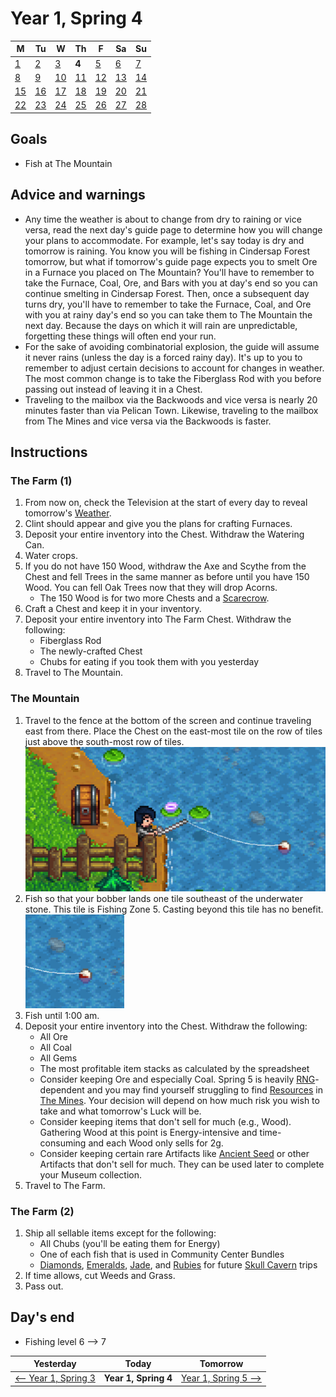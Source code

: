 # Year 1, Spring 4

| M                          | Tu                        | W                         | Th                        | F                         | Sa                        | Su                        |
| -------------------------- | ------------------------- | ------------------------- | ------------------------- |-------------------------- | ------------------------- | ------------------------- |
| [1](year-1-spring-1.md)    | [2](year-1-spring-2.md)   | [3](year-1-spring-3.md)   | **4**                     | [5](year-1-spring-5.md)   | [6](year-1-spring-6.md)   | [7](year-1-spring-7.md)   |
| [8](year-1-spring-8.md)    | [9](year-1-spring-9.md)   | [10](year-1-spring-10.md) | [11](year-1-spring-11.md) | [12](year-1-spring-12.md) | [13](year-1-spring-13.md) | [14](year-1-spring-14.md) |
| [15](year-1-spring-15.md)  | [16](year-1-spring-16.md) | [17](year-1-spring-17.md) | [18](year-1-spring-18.md) | [19](year-1-spring-19.md) | [20](year-1-spring-20.md) | [21](year-1-spring-21.md) |
| [22](year-1-spring-22.md)  | [23](year-1-spring-23.md) | [24](year-1-spring-24.md) | [25](year-1-spring-25.md) | [26](year-1-spring-26.md) | [27](year-1-spring-27.md) | [28](year-1-spring-28.md) |

## Goals

- Fish at The Mountain

## Advice and warnings

- Any time the weather is about to change from dry to raining or vice versa, read the next day's guide page to determine how you will change your plans to accommodate. For example, let's say today is dry and tomorrow is raining. You know you will be fishing in Cindersap Forest tomorrow, but what if tomorrow's guide page expects you to smelt Ore in a Furnace you placed on The Mountain? You'll have to remember to take the Furnace, Coal, Ore, and Bars with you at day's end so you can continue smelting in Cindersap Forest. Then, once a subsequent day turns dry, you'll have to remember to take the Furnace, Coal, and Ore with you at rainy day's end so you can take them to The Mountain the next day. Because the days on which it will rain are unpredictable, forgetting these things will often end your run.
- For the sake of avoiding combinatorial explosion, the guide will assume it never rains (unless the day is a forced rainy day). It's up to you to remember to adjust certain decisions to account for changes in weather. The most common change is to take the Fiberglass Rod with you before passing out instead of leaving it in a Chest.
- Traveling to the mailbox via the Backwoods and vice versa is nearly 20 minutes faster than via Pelican Town. Likewise, traveling to the mailbox from The Mines and vice versa via the Backwoods is faster.

## Instructions

### The Farm (1)

1. From now on, check the Television at the start of every day to reveal tomorrow's [Weather](https://stardewvalleywiki.com/Weather).
2. Clint should appear and give you the plans for crafting Furnaces.
3. Deposit your entire inventory into the Chest. Withdraw the Watering Can.
4. Water crops.
5. If you do not have 150 Wood, withdraw the Axe and Scythe from the Chest and fell Trees in the same manner as before until you have 150 Wood. You can fell Oak Trees now that they will drop Acorns.
   - The 150 Wood is for two more Chests and a [Scarecrow](https://stardewvalleywiki.com/Scarecrow).
6. Craft a Chest and keep it in your inventory.
7. Deposit your entire inventory into The Farm Chest. Withdraw the following:
   - Fiberglass Rod
   - The newly-crafted Chest
   - Chubs for eating if you took them with you yesterday
8. Travel to The Mountain.

### The Mountain

1. Travel to the fence at the bottom of the screen and continue traveling east from there. Place the Chest on the east-most tile on the row of tiles just above the south-most row of tiles.<br />![The Mountain Chest](images/year-1-sprint-4-the-mountain-chest.png)
2. Fish so that your bobber lands one tile southeast of the underwater stone. This tile is Fishing Zone 5. Casting beyond this tile has no benefit.<br />![The Mountain Bobber](images/year-1-sprint-4-the-mountain-bobber.png)
3. Fish until 1:00 am.
4. Deposit your entire inventory into the Chest. Withdraw the following:
   - All Ore
   - All Coal
   - All Gems
   - The most profitable item stacks as calculated by the spreadsheet
   - Consider keeping Ore and especially Coal. Spring 5 is heavily [RNG](https://ggn00b.com/for-noobs/what-is-rng-explained)-dependent and you may find yourself struggling to find [Resources](https://stardewvalleywiki.com/Category:Resources) in [The Mines](https://stardewvalleywiki.com/The_Mines). Your decision will depend on how much risk you wish to take and what tomorrow's Luck will be.
   - Consider keeping items that don't sell for much (e.g., Wood). Gathering Wood at this point is Energy-intensive and time-consuming and each Wood only sells for 2g.
   - Consider keeping certain rare Artifacts like [Ancient Seed](https://stardewvalleywiki.com/Ancient_Seed) or other Artifacts that don't sell for much. They can be used later to complete your Museum collection.
5. Travel to The Farm.

### The Farm (2)

1. Ship all sellable items except for the following:
   - All Chubs (you'll be eating them for Energy)
   - One of each fish that is used in Community Center Bundles
   - [Diamonds](https://stardewvalleywiki.com/Diamond), [Emeralds](https://stardewvalleywiki.com/Emerald), [Jade](https://stardewvalleywiki.com/Jade), and [Rubies](https://stardewvalleywiki.com/Ruby) for future [Skull Cavern](https://stardewvalleywiki.com/Skull_Cavern) trips
2. If time allows, cut Weeds and Grass.
3. Pass out.

## Day's end

- Fishing level 6 ⟶ 7

| Yesterday                                 | Today                 | Tomorrow                                    |
| ----------------------------------------- | --------------------- | ------------------------------------------- |
[⟵ Year 1, Spring 3](year-1-spring-3.md)   | **Year 1, Spring 4**  | [Year 1, Spring 5 ⟶](year-1-spring-5.md)   |
